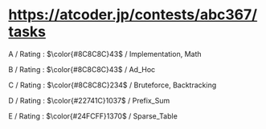 # https://atcoder.jp/contests/abc367/tasks

A / Rating : $\color{#8C8C8C}43$ / Implementation, Math

B / Rating : $\color{#8C8C8C}43$ / Ad_Hoc

C / Rating : $\color{#8C8C8C}234$ / Bruteforce, Backtracking

D / Rating : $\color{#22741C}1037$ / Prefix_Sum

E / Rating : $\color{#24FCFF}1370$ / Sparse_Table
